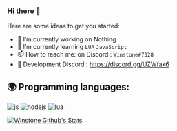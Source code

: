 ### Hi there 👋

Here are some ideas to get you started:

- 🔭 I’m currently working on Nothing
- 🌱 I’m currently learning `LUA` `JavaScript`
- 📫 How to reach me: on Discord : `Winstone#7328`
- 📩 Development Discord : https://discord.gg/UZWfak6

## 🌍 Programming languages:

<p>
  <img alt="js" src="https://img.shields.io/badge/-Javascript-FFEE00?style=flat-square&logo=javascript&logoColor=black" />
  <img alt="nodejs" src="https://img.shields.io/badge/-NodeJS-43853D?style=flat-square&logo=Node.js&logoColor=white" />
  <img alt="lua" src="https://img.shields.io/badge/-lua-43853D?style=flat-square&logo=lua&logoColor=white" />
</p>

[![Winstone Github's Stats](https://github-readme-stats.vercel.app/api?username=winstone)](https://github.com/anuraghazra/github-readme-stats)
